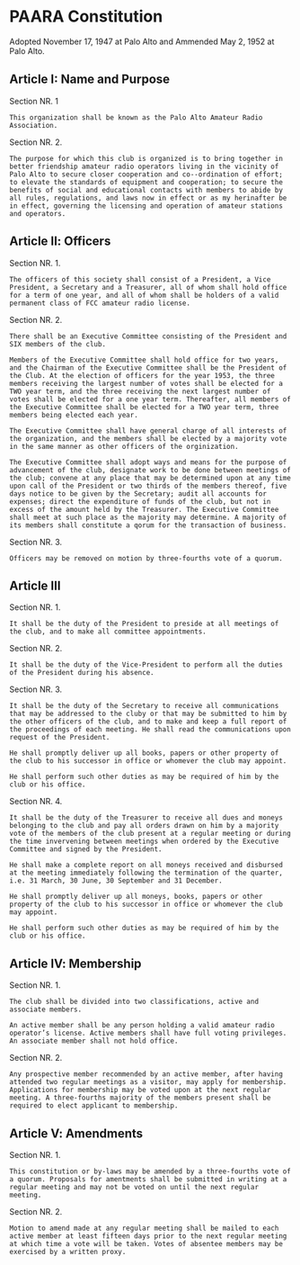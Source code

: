 # PAARA Constitution

Adopted November 17, 1947 at Palo Alto and Ammended May 2, 1952 at Palo Alto.

## Article I: Name and Purpose

Section NR. 1

    This organization shall be known as the Palo Alto Amateur Radio Association.

Section NR. 2.

    The purpose for which this club is organized is to bring together in better friendship amateur radio operators living in the vicinity of Palo Alto to secure closer cooperation and co--ordination of effort; to elevate the standards of equipment and cooperation; to secure the benefits of social and educational contacts with members to abide by all rules, regulations, and laws now in effect or as my herinafter be in effect, governing the licensing and operation of amateur stations and operators.

## Article Ⅱ: Officers

Section NR. 1.

    The officers of this society shall consist of a President, a Vice President, a Secretary and a Treasurer, all of whom shall hold office for a term of one year, and all of whom shall be holders of a valid permanent class of FCC amateur radio license.

Section NR. 2.

    There shall be an Executive Committee consisting of the President and SIX members of the club.

    Members of the Executive Committee shall hold office for two years, and the Chairman of the Executive Committee shall be the President of the Club. At the election of officers for the year 1953, the three members receiving the largest number of votes shall be elected for a TWO year term, and the three receiving the next largest number of votes shall be elected for a one year term. Thereafter, all members of the Executive Committee shall be elected for a TWO year term, three members being elected each year.

    The Executive Committee shall have general charge of all interests of the organization, and the members shall be elected by a majority vote in the same manner as other officers of the orginization.

    The Executive Committee shall adopt ways and means for the purpose of advancement of the club, designate work to be done between meetings of the club; convene at any place that may be determined upon at any time upon call of the President or two thirds of the members thereof, five days notice to be given by the Secretary; audit all accounts for expenses; direct the expenditure of funds of the club, but not in excess of the amount held by the Treasurer. The Executive Committee shall meet at such place as the majority may determine. A majority of its members shall constitute a qorum for the transaction of business.

Section NR. 3.

    Officers may be removed on motion by three-fourths vote of a quorum.

## Article Ⅲ

Section NR. 1.

    It shall be the duty of the President to preside at all meetings of the club, and to make all committee appointments.

Section NR. 2.

    It shall be the duty of the Vice-President to perform all the duties of the President during his absence.

Section NR. 3.

    It shall be the duty of the Secretary to receive all communications that may be addressed to the cluby or that may be submitted to him by the other officers of the club, and to make and keep a full report of the proceedings of each meeting. He shall read the communications upon request of the President.

    He shall promptly deliver up all books, papers or other property of the club to his successor in office or whomever the club may appoint.

    He shall perform such other duties as may be required of him by the club or his office.

Section NR. 4.

    It shall be the duty of the Treasurer to receive all dues and moneys belonging to the club and pay all orders drawn on him by a majority vote of the members of the club present at a regular meeting or during the time invervening between meetings when ordered by the Executive Committee and signed by the President.

    He shall make a complete report on all moneys received and disbursed at the meeting immediately following the termination of the quarter, i.e. 31 March, 30 June, 30 September and 31 December.

    He shall promptly deliver up all moneys, books, papers or other property of the club to his successor in office or whomever the club may appoint.

    He shall perform such other duties as may be required of him by the club or his office.

## Article Ⅳ: Membership

Section NR. 1.

    The club shall be divided into two classifications, active and associate members.

    An active member shall be any person holding a valid amateur radio operator’s license. Active members shall have full voting privileges. An associate member shall not hold office.

Section NR. 2.

    Any prospective member recommended by an active member, after having attended two regular meetings as a visitor, may apply for membership. Applications for membership may be voted upon at the next regular meeting. A three-fourths majority of the members present shall be required to elect applicant to membership.

## Article Ⅴ: Amendments

Section NR. 1.

    This constitution or by-laws may be amended by a three-fourths vote of a quorum. Proposals for amentments shall be submitted in writing at a regular meeting and may not be voted on until the next regular meeting.

Section NR. 2.

    Motion to amend made at any regular meeting shall be mailed to each active member at least fifteen days prior to the next regular meeting at which time a vote will be taken. Votes of absentee members may be exercised by a written proxy.
